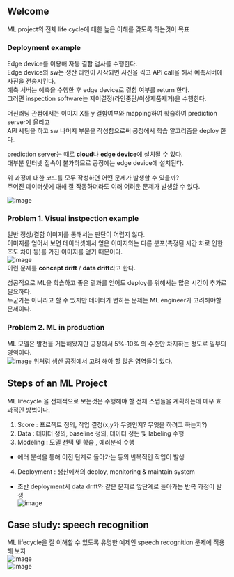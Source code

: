 ## Welcome
ML project의 전체 life cycle에 대한 높은 이해를 갖도록 하는것이 목표

### Deployment example
 
Edge device를 이용해 자동 결함 검사를 수행한다.  
Edge device의 sw는 생산 라인이 시작되면 사진을 찍고 API call을 해서 예측서버에 사진을 전송시킨다.  
예측 서버는 예측을 수행한 후 edge device로 결함 여부를 return 한다.  
그러면 inspection software는 제어결정(라인중단/이상제품제거)을 수행한다.  

머신러닝 관점에서는 이미지 X를 y 결함여부와 mapping하여 학습하여 prediction server에 올리고  
API 세팅을 하고 sw 나머지 부분을 작성함으로써 공정에서 학습 알고리즘을 deploy 한다.  

prediction server는 때로 **cloud**나 **edge device**에 설치될 수 있다.  
대부분 인터넷 접속이 불가하므로 공정에는 edge device에 설치된다.  

위 과정에 대한 코드를 모두 작성하면 어떤 문제가 발생할 수 있을까?  
주어진 데이터셋에 대해 잘 작동하더라도 여러 어려운 문제가 발생할 수 있다.   
  
![image](https://user-images.githubusercontent.com/40943064/143870874-ab7d7567-56b1-49a2-9c02-22ffd43cd368.png)  

### Problem 1. Visual instpection example 
일반 정상/결함 이미지를 통해서는 판단이 어렵지 않다.  
이미지를 얻어서 보면 데이터셋에서 얻은 이미지와는 다른 분포(측정된 시간 차로 인한 조도 차이 등)를 가진 이미지를 얻기 때문이다.  
![image](https://user-images.githubusercontent.com/40943064/143871418-81103d99-affd-47d0-8134-4b1b17414db6.png)  
이런 문제를 **concept drift** / **data drift**라고 한다.

성공적으로 ML을 학습하고 좋은 결과를 얻어도 deploy를 위해서는 많은 시간이 추가로 필요하다.  
누군가는 아니라고 할 수 있지만 데이터가 변하는 문제는 ML engineer가 고려해야할 문제이다.  

### Problem 2. ML in production
ML 모델은 발전을 거듭해왔지만 공정에서 5%-10% 의 수준만 차지하는 정도로 일부의 영역이다.  
![image](https://user-images.githubusercontent.com/40943064/143872614-ff742e2c-d4b0-4bc2-ab23-4c356ce1c6dd.png)
위처럼 생산 공정에서 고려 해야 할 많은 영역들이 있다.  
  
## Steps of an ML Project
ML lifecycle 을 전체적으로 보는것은 수행해야 할 전체 스텝들을 계획하는데 매우 효과적인 방법이다.  

1. Score : 프로젝트 정의, 작업 결정(x,y가 무엇인지? 무엇을 하려고 하는지?)  
2. Data : 데이터 정의, baseline 정의, 데이터 정돈 및 labeling 수행  
3. Modeling : 모델 선택 및 학습 , 에러분석 수행  
- 에러 분석을 통해 이전 단계로 돌아가는 등의 반복적인 작업이 발생  
4. Deployment : 생산에서의 deploy, monitoring & maintain system  
- 초반 deployment시 data drift와 같은 문제로 앞단계로 돌아가는 반복 과정이 발생  
![image](https://user-images.githubusercontent.com/40943064/143873850-ce045b1d-9509-40dc-b643-e6538f1703df.png)  

## Case study: speech recognition
ML lifecycle을 잘 이해할 수 있도록 유명한 예제인 speech recognition 문제에 적용해 보자  
![image](https://user-images.githubusercontent.com/40943064/143876205-f345c829-e40a-4048-8432-934c3f2c3ab0.png)  
![image](https://user-images.githubusercontent.com/40943064/143877353-2b5be542-0283-4f3c-92a6-1df5061997a0.png)  
